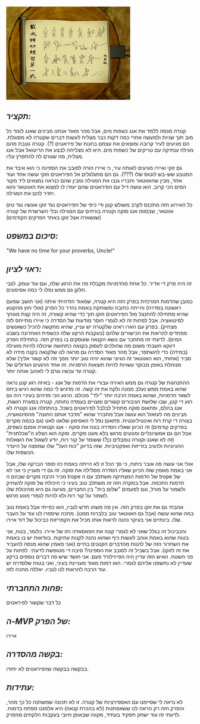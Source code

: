 ![](images/109.png "109")
## *תקציר:*
קטרה מנסה ללמד את אנג כשפות מים, אבל מהר מאוד אנחנו מבינים שאנג לומד כל מוב תוך שניות ולמעשה אחרי כמה דקות כבר מצליח לעשות דברים שקטרה לא מסוגלת. הם מגיעים לעיר קרובה ומוצאים את עצמם בחנות של פיראטים (?). קטרה גונבת מהם מגילה ענתיקה עם טריקים של כשפות מים. היא לא מצליחה לבצע את הריטואל אבל אנג מצליח, מה שגורם לה להתפרץ עליו.

גם זוקי ואיירו מגיעים לאותה עיר, כי איירו הורה לסובב את הספינה כי הוא איבד את המטבע שש-בש לוטוס שלו (???). גם הם מתגלגלים אל הפיראטים וזוקי עושה אחד ועוד אחד, מבין שהאווטאר וחבריו גנבו את המגילה ומבין שהם כנראה נמצאים ליד מקור המים הכי קרוב. הוא עושה דיל עם הפיראטים שהם יעזרו לו למצוא את האווטאר והוא יחזיר להם את המגילה.

כל האירוע הזה מתכנס לקרב משולש קטן ודי כיפי של הפיראטים נגד זוקו ואנשיו נגד טים אווטאר, שבסופו אנג סוקה וקטרה בורחים עם המגילה ובלי השרשרת של קטרה (שנשארה אצל זוקו באחד הפרקים הקודמים)
## *סיכום במשפט:*
"We have no time for your proverbs, Uncle!" 

## *ראוי לציון:*
זה היה פרק די אדיר. כל אחת מהדמויות מקבלת פה את הרגע שלה, וגם עוד עומק. לגבי חלקן גם ממש נפלו לי כמה אסימונים.

כמובן שהדמות המרכזית בפרק הזה היא קטרה, שמאוד הזדהיתי איתה (אני חושב שפעם ראשונה בסדרה) והייתה כתובה ומשוחקת באמת נהדר כל הפרק (אולי חוץ מהקטע שהיא מתחילה להתנצל מול הפיראטים וזוקו תוך כדי שהיא קשורה, זה היה קצת מגוחך לסיטואציה. אבל לפחות זה לא לגמרי חוסר מודעות של הסדרה כי איירו מתייחס לזה מצחיק). בפרק עם הארו ראינו שלקטרה יש עניין, שהיא מתקשה להכיל כשאנשים מפחדים להראות את הכישורים שלהם (בעקבות הרקע שלה ככשפית האחרונה בשבט המים). לדעתי זה מתחבר עם נושא הקנאה שעוסקים בו בפרק הזה. בתחילת הפרק דווקא חשבתי משום מה שהולכים לעסוק בקנאה כתחושה שיכולה להיות מועילה (במידה) כדי להשתפר, אבל מהר מאוד הסדרה גם מראה לנו שלקנאה בקנה מידה לא סביר (אחותי, הוא האווטאר זה הגיוני שהוא יהיה טוב יותר ממך וזה לא קשור אליך) שלא מנוהלת באופן מבוקר עשויות להיות תוצאות הרסניות. זה אחד הרגעים הגדולים של קטרה עד עכשיו וגרם לי לאהוב אותה יותר.

ההתנהגות של קטרה גם ממש האירה עבורי את הדמות של אנג - באיזה רגע קטן נראה שהוא באמת ממש נעלב ממנה ולקח את זה קשה. זה מדגיש לי כמה שהוא רגיש ביחס לשאר הדמויות, ושהוא באמת הרבה יותר "ילד" מכולם.
הרגע הכי מדהים בעיניי היה גם רגע די קטן, שבו שלושת הגיבורים קשורים ומצויים בעמדה נחותה, קטרה בסערת רגשות, אנג בהלם, ופתאום סוקה מתחיל לבלבל לפיראטים בשכל. בהתחלה אנג וקטרה לא מבינים מה לעזאזל הוא עושה אבל מתברר שהוא "מדבר אותם החוצה" מהסיטואציה, בצורה די קרת רוח ואינטיליגנטית. פתאום נפל לי האסימון שלאט לאט (גם בכמה מקרים בפרקים קודמים) זה הכיוון שאליו הסדרה בונה את סוקה - אנג וקטארה אמנם כשפים, אבל הם גם אמוציונליים ומונעים מרגש בלא מעט מקרים. סוקה הוא הצלע ה"שכלתנית" (זה לא שאנג וקטרה טמבלים כן?) ששומר על קור רוח, יודע לשאול את השאלות ההגיוניות ולהגיב בזריזות ואפקטיביות. שזה בדיוק "כוח העל" שלו שמפצה על היעדר הכשפות שלו.

אולי אני עושה פה אובר ניתוח, כי סך הכל זו לא הייתה באמת כזו סופר הברקה שלו, אבל אני באמת מאמין שזה הכיוון שאליו הסדרה מסלילה את סוקה. זה גם די מעניין כי אני לא מכיר הרבה מקרים שבהם ה trope של הדמות המצחיקה משתלב עם ה trope של הדמות החכמה. אבל במקרה הזה זה משתלב טוב בעיני כי היכולת של סוקה להצחיק ולשמור על מורל, וגם לפעמים "שלום בית" בין החברים, מגיעה גם היא מהיכולת שלו לשמור על קור רוח ולא להיות לגמרי מונע מרגש.

אהבתי גם את זוקו בפרק הזה. אין פה משהו חדש לגביו, הוא כפייתי אבל באמת טוב במה שהוא עושה (אבל גם האווטאר טוב בלברוח ממנו). מחכה שיספרו לנו עוד על העבר שלו. בינתיים אני בעיקר נהנה לראות אותו מכיל את הקפריזות כביכול של דוד איירו.

והכביכול זה בגלל שאני לא לגמרי קונה את הפאסאדה הזו של איירו. כלומר, בטח, אני בטוח שהוא באמת אוהב לעשות כיף ושהוא נהנה לקנות עתיקות. בוודאות יש בו באמת את השחרור הזה של להנות מהדברים הקטנים בחיים (ואני מאמין שהוא מנסה להעביר את זה לזוקו). אבל בשביל זה לסובב את הספינה? סיבה די מטופשת לדעתי. לפחות על פני השטח. האיש הזה עדיין היה הפיירלורד פעם. אני חושד שיש פה דברים נוספים ברקע שעדיין לא נחשפנו אליהם לגמרי. הוא דמות מאוד מעניינת בעיני, ואני בטוח שלסדרה יש עוד הרבה להראות לנו לגביו. יאללה מחכה לזה.
## *פחות התחברתי:*
כל דבר שקשור לפיראטים
## *ה-MVP של הפרק:*
איירו
## *בקשה מהסדרה:*
בבקשה בבקשה שהפיראטים לא יחזרו.
## *עתידות:*
לא נראה לי שסיימנו עם האספירציות של קטרה. זו לא תכונה שמשתנה כל כך מהר, והפרק הזה רק הראה לנו ששאפתנות (לא בהכרח קנאה) היא אלמנט מפתח בדמות. לדעתי זה עוד ישחק תפקיד בעתיד, מקווה שבאופן חיובי בעקבות הלקחים מהפרק.